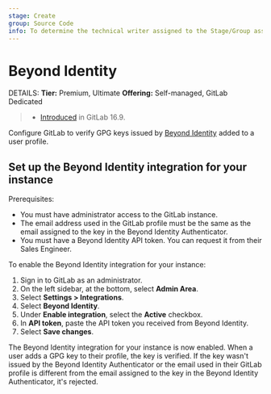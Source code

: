 ```yaml
---
stage: Create
group: Source Code
info: To determine the technical writer assigned to the Stage/Group associated with this page, see https://handbook.gitlab.com/handbook/product/ux/technical-writing/#assignments
---
```


# Beyond Identity

DETAILS:
**Tier:** Premium, Ultimate
**Offering:** Self-managed, GitLab Dedicated

> - [Introduced](https://gitlab.com/gitlab-org/gitlab/-/issues/431433) in GitLab 16.9.

Configure GitLab to verify GPG keys issued by [Beyond Identity](https://www.beyondidentity.com/)
added to a user profile.

## Set up the Beyond Identity integration for your instance

Prerequisites:

- You must have administrator access to the GitLab instance.
- The email address used in the GitLab profile must be the same as the email assigned to the key in the Beyond Identity Authenticator.
- You must have a Beyond Identity API token. You can request it from their Sales Engineer.

To enable the Beyond Identity integration for your instance:

1. Sign in to GitLab as an administrator.
1. On the left sidebar, at the bottom, select **Admin Area**.
1. Select **Settings > Integrations**.
1. Select **Beyond Identity**.
1. Under **Enable integration**, select the **Active** checkbox.
1. In **API token**, paste the API token you received from Beyond Identity.
1. Select **Save changes**.

The Beyond Identity integration for your instance is now enabled.
When a user adds a GPG key to their profile, the key is verified.
If the key wasn't issued by the Beyond Identity Authenticator or the email used in their GitLab
profile is different from the email assigned to the key in the Beyond Identity Authenticator, it's rejected.
